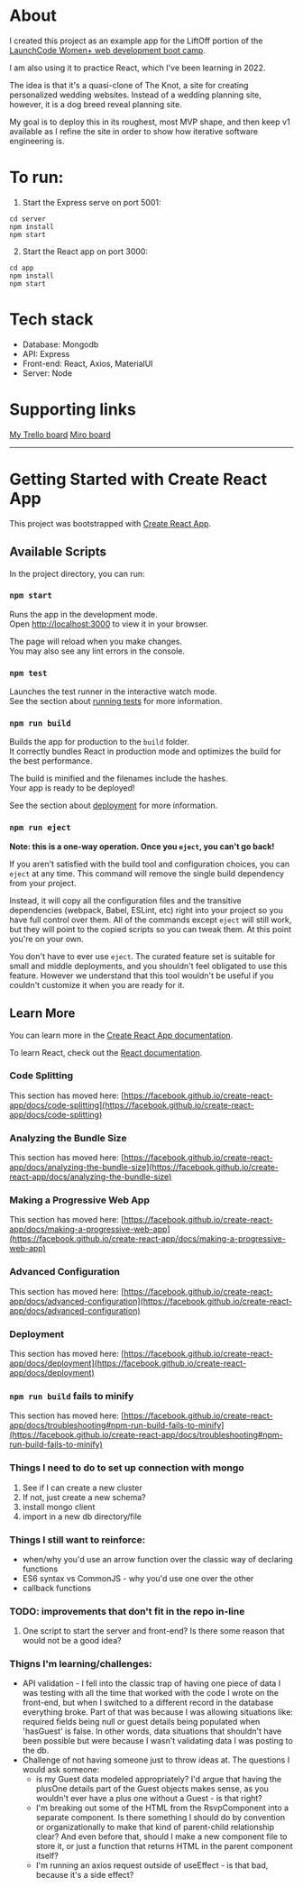 # About

I created this project as an example app for the LiftOff portion of the [LaunchCode Women+ web development boot camp](https://www.launchcode.org/women-plus).

I am also using it to practice React, which I've been learning in 2022.

The idea is that it's a quasi-clone of The Knot, a site for creating personalized wedding websites. Instead of a wedding planning site, however, it is a dog breed reveal planning site.

My goal is to deploy this in its roughest, most MVP shape, and then keep v1 available as I refine the site in order to show how iterative software engineering is.

# To run:

1. Start the Express serve on port 5001:

```
cd server
npm install
npm start
```

2. Start the React app on port 3000:

```
cd app
npm install
npm start
```

# Tech stack

- Database: Mongodb
- API: Express
- Front-end: React, Axios, MaterialUI
- Server: Node

# Supporting links

[My Trello board](https://trello.com/b/cCc8HnOe/guess-my-dog)
[Miro board](https://miro.com/app/board/uXjVOhG86lE=/)

---

# Getting Started with Create React App

This project was bootstrapped with [Create React App](https://github.com/facebook/create-react-app).

## Available Scripts

In the project directory, you can run:

### `npm start`

Runs the app in the development mode.\
Open [http://localhost:3000](http://localhost:3000) to view it in your browser.

The page will reload when you make changes.\
You may also see any lint errors in the console.

### `npm test`

Launches the test runner in the interactive watch mode.\
See the section about [running tests](https://facebook.github.io/create-react-app/docs/running-tests) for more information.

### `npm run build`

Builds the app for production to the `build` folder.\
It correctly bundles React in production mode and optimizes the build for the best performance.

The build is minified and the filenames include the hashes.\
Your app is ready to be deployed!

See the section about [deployment](https://facebook.github.io/create-react-app/docs/deployment) for more information.

### `npm run eject`

**Note: this is a one-way operation. Once you `eject`, you can't go back!**

If you aren't satisfied with the build tool and configuration choices, you can `eject` at any time. This command will remove the single build dependency from your project.

Instead, it will copy all the configuration files and the transitive dependencies (webpack, Babel, ESLint, etc) right into your project so you have full control over them. All of the commands except `eject` will still work, but they will point to the copied scripts so you can tweak them. At this point you're on your own.

You don't have to ever use `eject`. The curated feature set is suitable for small and middle deployments, and you shouldn't feel obligated to use this feature. However we understand that this tool wouldn't be useful if you couldn't customize it when you are ready for it.

## Learn More

You can learn more in the [Create React App documentation](https://facebook.github.io/create-react-app/docs/getting-started).

To learn React, check out the [React documentation](https://reactjs.org/).

### Code Splitting

This section has moved here: [https://facebook.github.io/create-react-app/docs/code-splitting](https://facebook.github.io/create-react-app/docs/code-splitting)

### Analyzing the Bundle Size

This section has moved here: [https://facebook.github.io/create-react-app/docs/analyzing-the-bundle-size](https://facebook.github.io/create-react-app/docs/analyzing-the-bundle-size)

### Making a Progressive Web App

This section has moved here: [https://facebook.github.io/create-react-app/docs/making-a-progressive-web-app](https://facebook.github.io/create-react-app/docs/making-a-progressive-web-app)

### Advanced Configuration

This section has moved here: [https://facebook.github.io/create-react-app/docs/advanced-configuration](https://facebook.github.io/create-react-app/docs/advanced-configuration)

### Deployment

This section has moved here: [https://facebook.github.io/create-react-app/docs/deployment](https://facebook.github.io/create-react-app/docs/deployment)

### `npm run build` fails to minify

This section has moved here: [https://facebook.github.io/create-react-app/docs/troubleshooting#npm-run-build-fails-to-minify](https://facebook.github.io/create-react-app/docs/troubleshooting#npm-run-build-fails-to-minify)

### Things I need to do to set up connection with mongo

1. See if I can create a new cluster
2. If not, just create a new schema?
3. install mongo client
4. import in a new db directory/file

### Things I still want to reinforce:

- when/why you'd use an arrow function over the classic way of declaring functions
- ES6 syntax vs CommonJS - why you'd use one over the other
- callback functions

### TODO: improvements that don't fit in the repo in-line

1. One script to start the server and front-end? Is there some reason that would not be a good idea?

### Thigns I'm learning/challenges:

- API validation - I fell into the classic trap of having one piece of data I was testing with all the time that worked with the code I wrote on the front-end, but when I switched to a different record in the database everything broke. Part of that was because I was allowing situations like: required fields being null or guest details being populated when 'hasGuest' is false. In other words, data situations that shouldn't have been possible but were because I wasn't validating data I was posting to the db.
- Challenge of not having someone just to throw ideas at. The questions I would ask someone:
  - is my Guest data modeled appropriately? I'd argue that having the plusOne details part of the Guest objects makes sense, as you wouldn't ever have a plus one without a Guest - is that right?
  - I'm breaking out some of the HTML from the RsvpComponent into a separate component. Is there something I should do by convention or organizationally to make that kind of parent-child relationship clear? And even before that, should I make a new component file to store it, or just a function that returns HTML in the parent component itself?
  - I'm running an axios request outside of useEffect - is that bad, because it's a side effect?
